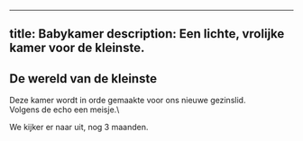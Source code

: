 
---
title: Babykamer
description: Een lichte, vrolijke kamer voor de kleinste.
---


## De wereld van de kleinste

Deze kamer wordt in orde gemaakte voor ons nieuwe gezinslid.\
Volgens de echo een meisje.\

We kijker er naar uit, nog 3 maanden.